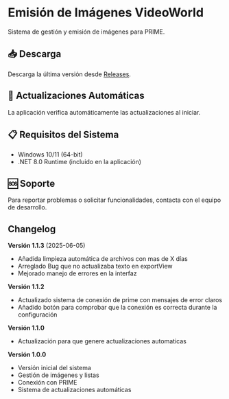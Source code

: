 # Emisión de Imágenes VideoWorld

Sistema de gestión y emisión de imágenes para PRIME.

## 📥 Descarga

Descarga la última versión desde [Releases](https://github.com/csalgadow-rtve/Emision_imagenes_prime_release/releases).

## 🔄 Actualizaciones Automáticas

La aplicación verifica automáticamente las actualizaciones al iniciar.

## 📋 Requisitos del Sistema

- Windows 10/11 (64-bit)
- .NET 8.0 Runtime (incluido en la aplicación)

## 🆘 Soporte

Para reportar problemas o solicitar funcionalidades, contacta con el equipo de desarrollo.

## Changelog

**Versión 1.1.3** (2025-06-05)
- Añadida limpieza automática de archivos con mas de X días
- Arreglado Bug que no actualizaba texto en exportView
- Mejorado manejo de errores en la interfaz

**Versión 1.1.2**
- Actualizado sistema de conexión de prime con mensajes de error claros
- Añadido botón para comprobar que la conexión es correcta durante la configuración

**Versión 1.1.0**
- Actualización para que genere actualizaciones automaticas

**Versión 1.0.0**
- Versión inicial del sistema
- Gestión de imágenes y listas
- Conexión con PRIME
- Sistema de actualizaciones automáticas
